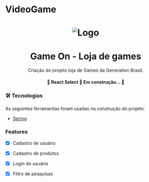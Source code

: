 # VideoGame

<h1 align="center">
  <img alt="Logo" title="#Logo" src="./assets/certificate.png" />
</h1>

<h1 align="center">Game On - Loja de games</h1>
<p align="center">Criação do projeto loja de Games da Generation Brasil.</p>

<h4 align="center"> 
	🚧  React Select 🚀 Em construção...  🚧
</h4>

### 🛠 Tecnologias

As seguintes ferramentas foram usadas na construção do projeto:

- [Spring](https://start.spring.io/)

### Features

- [x] Cadastro de usuário
- [x] Cadastro de produtos
- [x] Login do usuário
- [x] Filtro de pesquisas 

